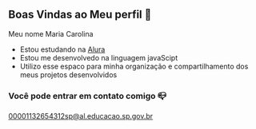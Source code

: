 ## Boas Vindas ao Meu perfil 💫

Meu nome Maria Carolina

- Estou estudando na [Alura](https:www.alura.com.br)
- Estou me desenvolvedo na linguagem javaScipt
- Utilizo esse espaco para minha organização e compartilhamento dos meus projetos desenvolvidos

### Você pode entrar em contato comigo 📪

00001132654312sp@al.educacao.sp.gov.br



